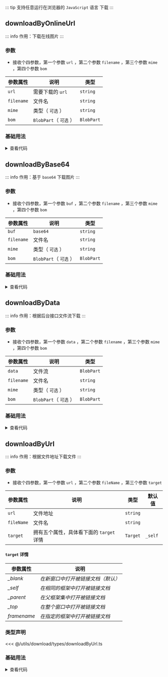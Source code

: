 <script setup>
import { useAddNumInOutlineLabel } from '../../.vitepress/utils/createElement.ts'
useAddNumInOutlineLabel(4)

import downloadByOnlineUrl from './downloadByOnlineUrl.vue'
import downloadByBase64 from './downloadByBase64.vue'
import downloadByData from './downloadByData.vue'
import downloadByUrl from './downloadByUrl.vue'
</script>

<!-- # 下载 -->

::: tip 支持任意运行在浏览器的 `JavaScript` 语言
下载
:::

<!-- <ClientOnly>
  <description-popover :num="4" :tagNameList="['浏览器']" />
</ClientOnly> -->

## downloadByOnlineUrl

::: info 作用：下载在线图片
:::

<!-- <ClientOnly>
  <description :isShowIcon="false" description="下载在线图片" />
</ClientOnly> -->

### 参数

- 接收个四参数，第一个参数 `url` ，第二个参数 `filename` ，第三个参数 `mime` ，第四个参数 `bom`

| **参数属性** | **说明**               | **类型**   |
| ------------ | ---------------------- | ---------- |
| `url`        | 需要下载的 `url`       | `string`   |
| `filename`   | 文件名                 | `string`   |
| `mime`       | 类型（ `可选` ）       | `string`   |
| `bom`        | `BlobPart`（ `可选` ） | `BlobPart` |

### 基础用法

<ClientOnly>
  <downloadByOnlineUrl />
</ClientOnly>
<details>

<summary>查看代码</summary>

<<< @/utils/download/downloadByOnlineUrl.vue

</details>

## downloadByBase64

::: info 作用：基于 `base64` 下载图片
:::

<!-- <ClientOnly>
  <description :isShowIcon="false" description="基于 `base64` 下载图片" />
</ClientOnly> -->

### 参数

- 接收个四参数，第一个参数 `buf` ，第二个参数 `filename` ，第三个参数 `mime` ，第四个参数 `bom`

| **参数属性** | **说明**               | **类型**   |
| ------------ | ---------------------- | ---------- |
| `buf`        | `base64`               | `string`   |
| `filename`   | 文件名                 | `string`   |
| `mime`       | 类型（ `可选` ）       | `string`   |
| `bom`        | `BlobPart`（ `可选` ） | `BlobPart` |

### 基础用法

<ClientOnly>
  <downloadByBase64 />
</ClientOnly>
<details>

<summary>查看代码</summary>

<<< @/utils/download/downloadByBase64.vue

</details>

## downloadByData

::: info 作用：根据后台接口文件流下载
:::

<!-- <ClientOnly>
  <description :isShowIcon="false" description="根据后台接口文件流下载" />
</ClientOnly> -->

### 参数

- 接收个四参数，第一个参数 `data` ，第二个参数 `filename` ，第三个参数 `mime` ，第四个参数 `bom`

| **参数属性** | **说明**               | **类型**   |
| ------------ | ---------------------- | ---------- |
| `data`       | 文件流                 | `BlobPart` |
| `filename`   | 文件名                 | `string`   |
| `mime`       | 类型（ `可选` ）       | `string`   |
| `bom`        | `BlobPart`（ `可选` ） | `BlobPart` |

### 基础用法

<ClientOnly>
  <downloadByData />
</ClientOnly>
<details>

<summary>查看代码</summary>

<<< @/utils/download/downloadByData.vue

</details>

## downloadByUrl

::: info 作用：根据文件地址下载文件
:::

<!-- <ClientOnly>
  <description :isShowIcon="false" description="根据文件地址下载文件" />
</ClientOnly> -->

### 参数

- 接收个四参数，第一个参数 `url` ，第二个参数 `fileName` ，第三个参数 `target`

| **参数属性** | **说明**                                 | **类型** | **默认值** |
| ------------ | ---------------------------------------- | -------- | ---------- |
| `url`        | 文件地址                                 | `string` |            |
| `fileName`   | 文件名                                   | `string` |            |
| `target`     | 拥有五个属性，具体看下面的 `target` 详情 | `Target` | `_self`    |

#### `target` 详情

| **参数属性** | **说明**                           |
| ------------ | ---------------------------------- |
| _\_blank_    | _在新窗口中打开被链接文档（默认）_ |
| _\_self_     | _在相同的框架中打开被链接文档_     |
| _\_parent_   | _在父框架集中打开被链接文档_       |
| _\_top_      | _在整个窗口中打开被链接文档_       |
| _framename_  | _在指定的框架中打开被链接文档_     |

### 类型声明

<<< @/utils/download/types/downloadByUrl.ts

### 基础用法

<ClientOnly>
  <downloadByUrl />
</ClientOnly>
<details>

<summary>查看代码</summary>

<<< @/utils/download/downloadByUrl.vue

</details>
